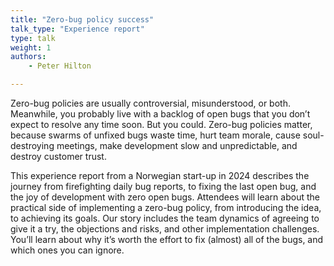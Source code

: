 ```yaml
---
title: "Zero-bug policy success"
talk_type: "Experience report"
type: talk
weight: 1
authors:
    - Peter Hilton

---
```

Zero-bug policies are usually controversial, misunderstood, or both. Meanwhile, you probably live with a backlog of open bugs that you don’t expect to resolve any time soon. But you could. Zero-bug policies matter, because swarms of unfixed bugs waste time, hurt team morale, cause soul-destroying meetings, make development slow and unpredictable, and destroy customer trust.

This experience report from a Norwegian start-up in 2024 describes the journey from firefighting daily bug reports, to fixing the last open bug, and the joy of development with zero open bugs. Attendees will learn about the practical side of implementing a zero-bug policy, from introducing the idea, to achieving its goals. Our story includes the team dynamics of agreeing to give it a try, the objections and risks, and other implementation challenges. You’ll learn about why it’s worth the effort to fix (almost) all of the bugs, and which ones you can ignore.
